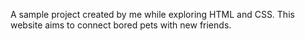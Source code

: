 A sample project created by me while exploring HTML and CSS.
This website aims to connect bored pets with new friends. 
